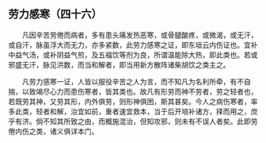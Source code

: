 ## 劳力感寒（四十六）


&emsp;&emsp;凡因辛苦劳倦而病者，多有患头痛发热恶寒，或骨腿酸疼，或微渴，或无汗，或自汗，脉虽浮大而无力，亦多紧数，此劳力感寒之证，即东垣云内伤证也。宜补中益气汤，或补阴益气煎，及五福饮等剂为良，所谓温能除大热，即此类也。若或邪盛无汗，脉见洪数，而当和解者，即当用新方散阵诸柴胡饮之类主之。

&emsp;&emsp;凡劳力感寒一证，人皆以服役辛苦之人为言，而不知凡为名利所牵，有不自揣，以致竭尽心力而患伤寒者，皆其类也。故凡有形劳而神不劳者，劳之轻者也，若既劳其神，又劳其形，内外俱劳，则形神俱困，斯其甚矣。今人之病伤寒者，率多此类，轻者和解，治宜如前，重者速宜救本，当于后开培补诸方，择而用之，庶乎有济。倘不知其所致之由，而概施混治，但知攻邪，则未有不误人者矣。此即劳倦内伤之类，诸义俱详本门。

